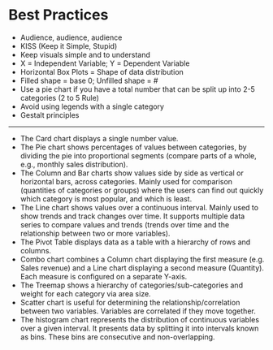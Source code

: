 # Best Practices

* Audience, audience, audience
* KISS (Keep it Simple, Stupid)
* Keep visuals simple and to understand
* X = Independent Variable; Y = Dependent Variable
* Horizontal Box Plots = Shape of data distribution
* Filled shape = base 0; Unfilled shape = #
* Use a pie chart if you have a total number that can be split up into 2-5 categories (2 to 5 Rule)
* Avoid using legends with a single category
* Gestalt principles

-----

* The Card chart displays a single number value.
* The Pie chart shows percentages of values between categories, by dividing the pie into proportional segments (compare parts of a whole, e.g., monthly sales distribution).
* The Column and Bar charts show values side by side as vertical or horizontal bars, across categories. Mainly used for comparison (quantities of categories or groups) where the users can find out quickly which category is most popular, and which is least. 
* The Line chart shows values over a continuous interval. Mainly used to show trends and track changes over time. It supports multiple data series to compare values and trends (trends over time and the relationship between two or more variables).
* The Pivot Table displays data as a table with a hierarchy of rows and columns.
* Combo chart combines a Column chart displaying the first measure (e.g. Sales revenue) and a Line chart displaying a second measure (Quantity). Each measure is configured on a separate Y-axis.
* The Treemap shows a hierarchy of categories/sub-categories and weight for each category via area size.
* Scatter chart is useful for determining the relationship/correlation between two variables. Variables are correlated if they move together.
* The histogram chart represents the distribution of continuous variables over a given interval. It presents data by splitting it into intervals known as bins. These bins are consecutive and non-overlapping.
